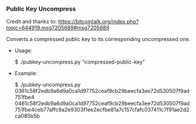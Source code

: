 ### Public Key Uncompress ###

Credit and thanks to: https://bitcointalk.org/index.php?topic=644919.msg7205689#msg7205689

Converts a compressed public key to its corresponding uncompressed one.

* Usage:

    $ ./pubkey-uncompress.py "compressed-public-key"

* Example:

    $ ./pubkey-uncompress.py 0361c58f2edb9a6d9a0ca1d97752ceaf9cb29beecfa3ee72d530507f9ad751fbe4             0461c58f2edb9a6d9a0ca1d97752ceaf9cb29beecfa3ee72d530507f9ad751fbe4ceb77affc9a2e9303f1ee2ecfbe81a7c157cfafc037411c7f91ae2d2ca085b5b
